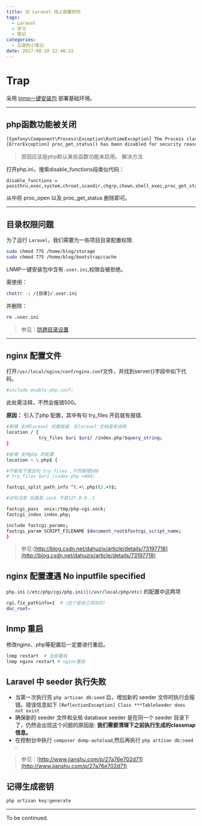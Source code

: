 ```yaml
---
title: 记 Laravel 线上部署的坑
tags:
  - Laravel
  - 学习
  - 笔记
categories:
  - 云游的小笔记
date: 2017-08-20 22:48:22
---
```

# Trap

采用 [lnmp一键安装包](http://www.yunyoujun.cn/2017/08/20/lnmp%E4%B8%80%E9%94%AE%E5%AE%89%E8%A3%85%E5%8C%85/) 部署基础环境。

<!-- more -->

---

## php函数功能被关闭

```sh
[Symfony\Component\Process\Exception\RuntimeException] The Process class relies on proc_open, which is not available on your PHP installation.
[ErrorException] proc_get_status() has been disabled for security reasons
```

> 原因应该是php默认某些函数功能未启用。
> 解决方法

打开php.ini，搜索disable_functions段类似代码：

```env
disable_functions = passthru,exec,system,chroot,scandir,chgrp,chown,shell_exec,proc_get_status,popen,ini_alter,ini_restore,dl,openlog,syslog,readlink,symlink,popepassthru,stream_socket_server
```

从中将 proc_open 以及 proc_get_status 删除即可。

---

## 目录权限问题

为了运行 `Laravel`，我们需要为一些项目目录配置权限.

```sh
sudo chmod 775 /home/blog/storage
sudo chmod 775 /home/blog/bootstrap/cache
```

LNMP一键安装包中含有`.user.ini`,权限会被拒绝。

需使用：

```sh
chattr -i /{目录}/.user.ini
```

并删除：

```sh
rm .user.ini
```

> 参见：[防跨目录设置](https://lnmp.org/faq/lnmp-vhost-add-howto.html#user.ini)

---

## nginx 配置文件

打开`/usr/local/nginx/conf/nginx.conf`文件，并找到server{}字段中如下代码。

```sh
#include enable-php.conf;
```

此处需注释，不然会报错500。

**原因：**
引入了php 配置，其中有句 try_files 开启就有报错.

```sh
#新增 支持laravel 优雅链接，在laravel 文档里有说明
location / {
            try_files $uri $uri/ /index.php?$query_string;
}

#新增 支持php 的配置 
location ~ \.php$ {

#不能有下面这句 try_files ,不然报错500
# try_files $uri /index.php =404;

fastcgi_split_path_info ^(.+\.php)(/.+)$;

#这句注意 后面是.sock 不是127.0.0..1

fastcgi_pass  unix:/tmp/php-cgi.sock;
fastcgi_index index.php;

include fastcgi_params;
fastcgi_param SCRIPT_FILENAME $document_root$fastcgi_script_name;
}
```

> 参见:[http://blog.csdn.net/dahuzix/article/details/73197718](http://blog.csdn.net/dahuzix/article/details/73197718)

## nginx 配置遭遇 No inputfile specified

`php.ini` `(/etc/php/cgi/php.ini)|(/usr/local/php/etc)` 的配置中这两项

```sh
cgi.fix_pathinfo=1  #（这个是自己添加的）
doc_root=
```

## lnmp 重启

修改nginx、php等配置后一定要进行重启。

```sh
lnmp restart  # 全部重启
lnmp nginx restart # nginx重启
```

## Laravel 中 seeder 执行失败

- 当第一次执行完 `php artisan db:seed` 后，增加新的 seeder 文件时执行会报错。错误信息如下 `[ReflectionException] Class ***TableSeeder does not exist`
- 确保新的 seeder 文件和全局 database seeder 是在同一个 seeder 目录下了，仍然会出现这个问题的原因是: **我们需要清理下之前执行生成的classmap信息。**
- 在控制台中执行 `composer dump-autoload`,然后再执行 `php artisan db:seed` .

> 参见：[http://www.jianshu.com/p/27a76e702d71](http://www.jianshu.com/p/27a76e702d71)

## 记得生成密钥

```sh
php artisan key:generate
```

---

To be continued.